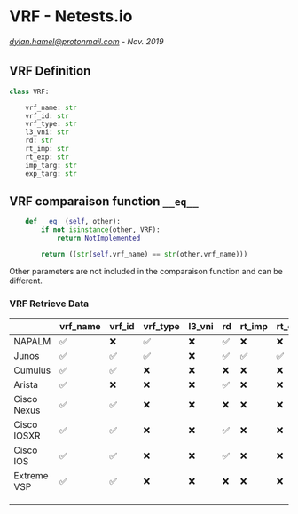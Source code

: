 # VRF - Netests.io
###### <dylan.hamel@protonmail.com> - Nov. 2019


## VRF Definition

```python
class VRF:

    vrf_name: str
    vrf_id: str
    vrf_type: str
    l3_vni: str
    rd: str
    rt_imp: str
    rt_exp: str
    imp_targ: str
    exp_targ: str
```


## VRF comparaison function `__eq__`

```python
    def __eq__(self, other):
        if not isinstance(other, VRF):
            return NotImplemented

        return ((str(self.vrf_name) == str(other.vrf_name)))
```

Other parameters are not included in the comparaison function and can be different.




### VRF Retrieve Data

|             | vrf_name           | vrf_id             | vrf_type           | l3_vni | rd                 | rt_imp             | rt_exp             | imp_targ           | exp_targ           |
| ----------- | ------------------ | ------------------ | ------------------ | ------ | ------------------ | ------------------ | ------------------ | ------------------ | ------------------ |
| NAPALM      | :white_check_mark: | :x:                | :white_check_mark: | :x:    | :white_check_mark: | :x:                | :x:                | :x:                | :x:                |
| Junos       | :white_check_mark: | :white_check_mark: | :white_check_mark: | :x:    | :white_check_mark: | :white_check_mark: | :white_check_mark: | :white_check_mark: | :white_check_mark: |
| Cumulus     | :white_check_mark: | :white_check_mark: | :x:                | :x:    | :x:                | :x:                | :x:                | :x:                | :x:                |
| Arista      | :white_check_mark: | :x:                | :x:                | :x:    | :white_check_mark: | :x:                | :x:                | :x:                | :x:                |
| Cisco Nexus | :white_check_mark: | :white_check_mark: | :x:                | :x:    | :x:                | :x:                | :x:                | :x:                | :x:                |
| Cisco IOSXR | :white_check_mark: | :white_check_mark: | :x:                | :x:    | :white_check_mark: | :x:                | :x:                | :x:                | :x:                |
| Cisco IOS   | :white_check_mark: | :white_check_mark: | :x:                | :x:    | :white_check_mark: | :x:                | :x:                | :x:                | :x:                |
| Extreme VSP | :white_check_mark: | :white_check_mark: | :x:                | :x:    | :x:                | :x:                | :x:                | :x:                | :x:                |
|             |                    |                    |                    |        |                    |                    |                    |                    |                    |
|             |                    |                    |                    |        |                    |                    |                    |                    |                    |
|             |                    |                    |                    |        |                    |                    |                    |                    |                    |


